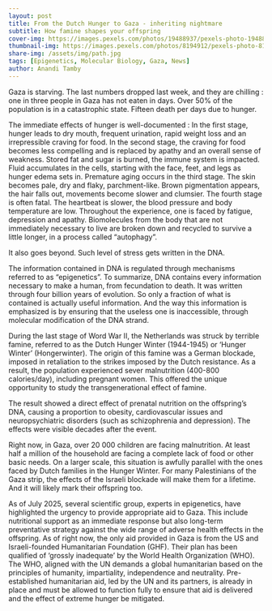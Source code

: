 ```yaml
---
layout: post
title: From the Dutch Hunger to Gaza - inheriting nightmare
subtitle: How famine shapes your offspring
cover-img: https://images.pexels.com/photos/19488937/pexels-photo-19488937.jpeg
thumbnail-img: https://images.pexels.com/photos/8194912/pexels-photo-8194912.jpeg
share-img: /assets/img/path.jpg
tags: [Epigenetics, Molecular Biology, Gaza, News]
author: Anandi Tamby
---
```


Gaza is starving. The last numbers dropped last week, and they are chilling : one in three people in Gaza has not eaten in days. Over 50% of the population is in a catastrophic state. Fifteen death per days due to hunger. 

The immediate effects of hunger is well-documented :
In the first stage, hunger leads to dry mouth, frequent urination, rapid weight loss and an irrepressible craving for food. In the  second stage, the  craving for food becomes less compelling and is replaced by apathy and an overall sense of weakness. Stored fat and sugar is burned, the immune system is impacted. Fluid accumulates in the cells, starting with the face, feet, and legs as hunger edema sets in. Premature aging occurs in the  third stage. The skin becomes pale, dry and flaky, parchment-like. Brown pigmentation appears, the hair falls out, movements become slower and clumsier. The fourth stage is often fatal. The heartbeat is slower, the blood pressure and body temperature are low. Throughout the experience, one is faced by fatigue, depression and apathy. Biomolecules from the body that are not immediately necessary to live are broken down and recycled to survive a little longer, in a process called “autophagy”. 

It also goes beyond. Such level of stress gets written in the DNA.

The information contained in DNA is regulated through mechanisms referred to as “epigenetics”. To summarize, DNA contains every information necessary to make a human, from fecundation to death. It was written through four billion years of evolution. So only a fraction of what is contained is actually useful information. And the way this information is emphasized is by ensuring that the useless one is inaccessible, through molecular modification of the DNA strand.

During  the last stage of Word War II, the Netherlands was struck by terrible famine, referred to as the Dutch Hunger Winter (1944-1945) or ‘Hunger Winter’ (Hongerwinter). The origin of this famine was a German blockade, imposed in retaliation to the strikes imposed by the Dutch resistance. As a result, the population experienced sever malnutrition (400-800 calories/day), including pregnant women. This offered the unique opportunity to study the transgenerational effect of famine.

The result showed a direct effect of prenatal nutrition on the offspring’s DNA, causing a proportion to obesity, cardiovascular issues and neuropsychiatric disorders (such as schizophrenia and depression). The effects were visible decades after the event.

Right now, in Gaza, over 20 000 children are facing malnutrition. At least half a million of the household are facing a complete lack of food or other basic needs. On a larger scale, this situation is awfully parallel with the ones faced by Dutch families in the Hunger Winter. For many Palestinians of the Gaza strip, the effects of the Israeli blockade will make them for a lifetime. And it will likely mark their offspring too.  

As of July 2025, several scientific group, experts in epigenetics, have highlighted the urgency to provide appropriate aid to Gaza. This include nutritional support as an immediate response but also long-term preventative strategy against the wide range of adverse health effects in the offspring. As of right now, the only aid provided in Gaza is from the US and Israeli-founded Humanitarian Foundation (GHF). Their plan has been qualified of ‘grossly inadequate’ by the World Health Organization (WHO). The WHO, aligned with the UN demands a global humanitarian based on the principles of humanity, impartiality, independence and neutrality. Pre-established humanitarian aid, led by the UN and its partners, is already in place and must be allowed to function fully to ensure that aid is delivered and the effect of extreme hunger be mitigated. 

